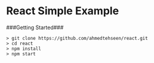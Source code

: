 # React Simple Example

###Getting Started###

	> git clone https://github.com/ahmedtehseen/react.git
	> cd react
	> npm install
	> npm start
```